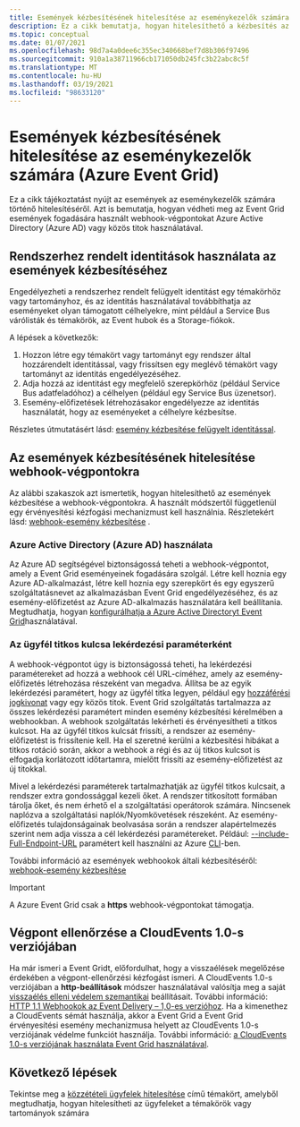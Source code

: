 ```yaml
---
title: Események kézbesítésének hitelesítése az eseménykezelők számára (Azure Event Grid)
description: Ez a cikk bemutatja, hogyan hitelesíthető a kézbesítés az eseménykezelők számára a Azure Event Gridban.
ms.topic: conceptual
ms.date: 01/07/2021
ms.openlocfilehash: 98d7a4a0dee6c355ec340668bef7d8b306f97496
ms.sourcegitcommit: 910a1a38711966cb171050db245fc3b22abc8c5f
ms.translationtype: MT
ms.contentlocale: hu-HU
ms.lasthandoff: 03/19/2021
ms.locfileid: "98633120"
---
```

# <a name="authenticate-event-delivery-to-event-handlers-azure-event-grid"></a>Események kézbesítésének hitelesítése az eseménykezelők számára (Azure Event Grid)
Ez a cikk tájékoztatást nyújt az események az eseménykezelők számára történő hitelesítéséről. Azt is bemutatja, hogyan védheti meg az Event Grid események fogadására használt webhook-végpontokat Azure Active Directory (Azure AD) vagy közös titok használatával.

## <a name="use-system-assigned-identities-for-event-delivery"></a>Rendszerhez rendelt identitások használata az események kézbesítéséhez
Engedélyezheti a rendszerhez rendelt felügyelt identitást egy témakörhöz vagy tartományhoz, és az identitás használatával továbbíthatja az eseményeket olyan támogatott célhelyekre, mint például a Service Bus várólisták és témakörök, az Event hubok és a Storage-fiókok.

A lépések a következők: 

1. Hozzon létre egy témakört vagy tartományt egy rendszer által hozzárendelt identitással, vagy frissítsen egy meglévő témakört vagy tartományt az identitás engedélyezéséhez. 
1. Adja hozzá az identitást egy megfelelő szerepkörhöz (például Service Bus adatfeladóhoz) a célhelyen (például egy Service Bus üzenetsor).
1. Esemény-előfizetések létrehozásakor engedélyezze az identitás használatát, hogy az eseményeket a célhelyre kézbesítse. 

Részletes útmutatásért lásd: [esemény kézbesítése felügyelt identitással](managed-service-identity.md).


## <a name="authenticate-event-delivery-to-webhook-endpoints"></a>Az események kézbesítésének hitelesítése webhook-végpontokra
Az alábbi szakaszok azt ismertetik, hogyan hitelesíthető az események kézbesítése a webhook-végpontokra. A használt módszertől függetlenül egy érvényesítési kézfogási mechanizmust kell használnia. Részletekért lásd: [webhook-esemény kézbesítése](webhook-event-delivery.md) . 


### <a name="using-azure-active-directory-azure-ad"></a>Azure Active Directory (Azure AD) használata
Az Azure AD segítségével biztonságossá teheti a webhook-végpontot, amely a Event Grid eseményeinek fogadására szolgál. Létre kell hoznia egy Azure AD-alkalmazást, létre kell hoznia egy szerepkört és egy egyszerű szolgáltatásnevet az alkalmazásban Event Grid engedélyezéséhez, és az esemény-előfizetést az Azure AD-alkalmazás használatára kell beállítania. Megtudhatja, hogyan [konfigurálhatja a Azure Active Directoryt Event Grid](secure-webhook-delivery.md)használatával.

### <a name="using-client-secret-as-a-query-parameter"></a>Az ügyfél titkos kulcsa lekérdezési paraméterként
A webhook-végpontot úgy is biztonságossá teheti, ha lekérdezési paramétereket ad hozzá a webhook cél URL-címéhez, amely az esemény-előfizetés létrehozása részeként van megadva. Állítsa be az egyik lekérdezési paramétert, hogy az ügyfél titka legyen, például egy [hozzáférési jogkivonat](https://en.wikipedia.org/wiki/Access_token) vagy egy közös titok. Event Grid szolgáltatás tartalmazza az összes lekérdezési paramétert minden esemény kézbesítési kérelmében a webhookban. A webhook szolgáltatás lekérheti és érvényesítheti a titkos kulcsot. Ha az ügyfél titkos kulcsát frissíti, a rendszer az esemény-előfizetést is frissítenie kell. Ha el szeretné kerülni a kézbesítési hibákat a titkos rotáció során, akkor a webhook a régi és az új titkos kulcsot is elfogadja korlátozott időtartamra, mielőtt frissíti az esemény-előfizetést az új titokkal. 

Mivel a lekérdezési paraméterek tartalmazhatják az ügyfél titkos kulcsait, a rendszer extra gondossággal kezeli őket. A rendszer titkosított formában tárolja őket, és nem érhető el a szolgáltatási operátorok számára. Nincsenek naplózva a szolgáltatási naplók/Nyomkövetések részeként. Az esemény-előfizetés tulajdonságainak beolvasása során a rendszer alapértelmezés szerint nem adja vissza a cél lekérdezési paramétereket. Például: [--include-Full-Endpoint-URL](/cli/azure/eventgrid/event-subscription#az-eventgrid-event-subscription-show) paramétert kell használni az Azure [CLI](/cli/azure)-ben.

További információ az események webhookok általi kézbesítéséről: [webhook-esemény kézbesítése](webhook-event-delivery.md)

> [!IMPORTANT]
A Azure Event Grid csak a **https** webhook-végpontokat támogatja. 

## <a name="endpoint-validation-with-cloudevents-v10"></a>Végpont ellenőrzése a CloudEvents 1.0-s verziójában
Ha már ismeri a Event Gridt, előfordulhat, hogy a visszaélések megelőzése érdekében a végpont-ellenőrzési kézfogást ismeri. A CloudEvents 1.0-s verziójában a **http-beállítások** módszer használatával valósítja meg a saját [visszaélés elleni védelem szemantikai](webhook-event-delivery.md) beállításait. További információ: [HTTP 1,1 Webhookok az Event Delivery – 1,0-es verzióhoz](https://github.com/cloudevents/spec/blob/v1.0/http-webhook.md#4-abuse-protection). Ha a kimenethez a CloudEvents sémát használja, akkor a Event Grid a Event Grid érvényesítési esemény mechanizmusa helyett az CloudEvents 1.0-s verziójának védelme funkciót használja. További információ: [a CloudEvents 1.0-s verziójának használata Event Grid használatával](cloudevents-schema.md). 


## <a name="next-steps"></a>Következő lépések
Tekintse meg a [közzétételi ügyfelek hitelesítése](security-authenticate-publishing-clients.md) című témakört, amelyből megtudhatja, hogyan hitelesítheti az ügyfeleket a témakörök vagy tartományok számára 
